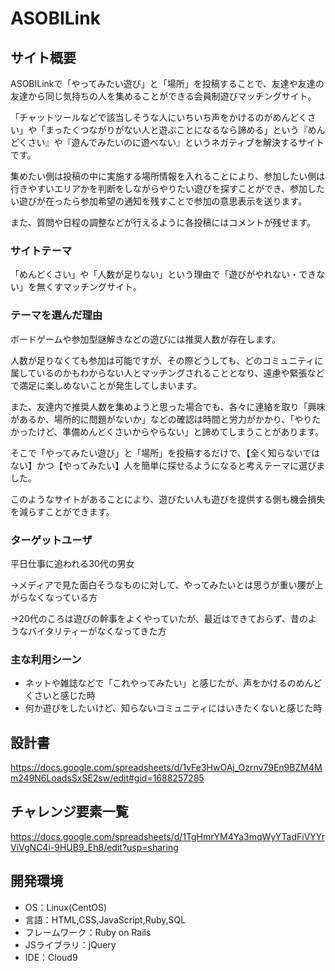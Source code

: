 # ASOBILink

## サイト概要

ASOBILinkで「やってみたい遊び」と「場所」を投稿することで、友達や友達の友達から同じ気持ちの人を集めることができる会員制遊びマッチングサイト。

「チャットツールなどで該当しそうな人にいちいち声をかけるのがめんどくさい」や「まったくつながりがない人と遊ぶことになるなら諦める」という『めんどくさい』や『遊んでみたいのに遊べない』というネガティブを解決するサイトです。

集めたい側は投稿の中に実施する場所情報を入れることにより、参加したい側は行きやすいエリアかを判断をしながらやりたい遊びを探すことができ、参加したい遊びが在ったら参加希望の通知を残すことで参加の意思表示を送ります。

また、質問や日程の調整などが行えるように各投稿にはコメントが残せます。

### サイトテーマ

「めんどくさい」や「人数が足りない」という理由で「遊びがやれない・できない」を無くすマッチングサイト。

### テーマを選んだ理由

ボードゲームや参加型謎解きなどの遊びには推奨人数が存在します。

人数が足りなくても参加は可能ですが、その際どうしても、どのコミュニティに属しているのかもわからない人とマッチングされることとなり、遠慮や緊張などで満足に楽しめないことが発生してしまいます。

また、友達内で推奨人数を集めようと思った場合でも、各々に連絡を取り「興味があるか、場所的に問題がないか」などの確認は時間と労力がかかり、「やりたかったけど、準備めんどくさいからやらない」と諦めてしまうことがあります。

そこで「やってみたい遊び」と「場所」を投稿するだけで、【全く知らないではない】かつ【やってみたい】人を簡単に探せるようになると考えテーマに選びました。

このようなサイトがあることにより、遊びたい人も遊びを提供する側も機会損失を減らすことができます。

### ターゲットユーザ

平日仕事に追われる30代の男女

→メディアで見た面白そうなものに対して、やってみたいとは思うが重い腰が上がらなくなっている方

→20代のころは遊びの幹事をよくやっていたが、最近はできておらず、昔のようなバイタリティーがなくなってきた方

### 主な利用シーン

- ネットや雑誌などで「これやってみたい」と感じたが、声をかけるのめんどくさいと感じた時
- 何か遊びをしたいけど、知らないコミュニティにはいきたくないと感じた時

## 設計書
https://docs.google.com/spreadsheets/d/1vFe3HwOAj_Ozrnv79En9BZM4Mm249N6LoadsSxSE2sw/edit#gid=1688257285

## チャレンジ要素一覧

https://docs.google.com/spreadsheets/d/1TgHmrYM4Ya3mqWyYTadFiVYYrViVgNC4i-9HUB9_Eh8/edit?usp=sharing


## 開発環境
- OS：Linux(CentOS)
- 言語：HTML,CSS,JavaScript,Ruby,SQL
- フレームワーク：Ruby on Rails
- JSライブラリ：jQuery
- IDE：Cloud9